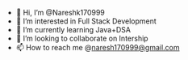 - 👋 Hi, I’m @Nareshk170999
- 👀 I’m interested in Full Stack Development
- 🌱 I’m currently learning Java+DSA
- 💞️ I’m looking to collaborate on Intership
- 📫 How to reach me @naresh170999@gmail.com

<!---
Nareshk170999/Nareshk170999 is a ✨ special ✨ repository because its `README.md` (this file) appears on your GitHub profile.
You can click the Preview link to take a look at your changes.
--->

